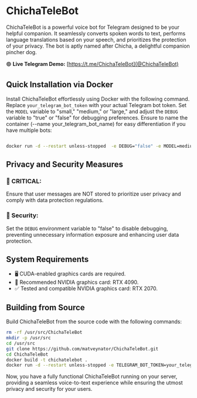 # ChichaTeleBot

ChichaTeleBot is a powerful voice bot for Telegram designed to be your helpful companion. It seamlessly converts spoken words to text, performs language translations based on your speech, and prioritizes the protection of your privacy. The bot is aptly named after Chicha, a delightful companion pincher dog.

🟢 **Live Telegram Demo:** [https://t.me/ChichaTeleBot](@ChichaTeleBot)

## Quick Installation via Docker

Install ChichaTeleBot effortlessly using Docker with the following command. Replace `your_telegram_bot_token` with your actual Telegram bot token. Set the `MODEL` variable to "small," "medium," or "large," and adjust the `DEBUG` variable to "true" or "false" for debugging preferences. Ensure to name the container (--name your_telegram_bot_name) for easy differentiation if you have multiple bots:

```bash

docker run -d --restart unless-stopped  -e DEBUG="false" -e MODEL=medium -e TELEGRAM_BOT_TOKEN="your_telegram_bot_token" --name your_telegram_bot_name matveynator/chichatelebot:latest

```

## Privacy and Security Measures

### 🚨 CRITICAL:
Ensure that user messages are NOT stored to prioritize user privacy and comply with data protection regulations.

### 🔐 Security:
Set the `DEBUG` environment variable to "false" to disable debugging, preventing unnecessary information exposure and enhancing user data protection.

## System Requirements

- 🖥️ CUDA-enabled graphics cards are required.
- 🚀 Recommended NVIDIA graphics card: RTX 4090.
- ✅ Tested and compatible NVIDIA graphics card: RTX 2070.

## Building from Source

Build ChichaTeleBot from the source code with the following commands:

```bash
rm -rf /usr/src/ChichaTeleBot
mkdir -p /usr/src
cd /usr/src
git clone https://github.com/matveynator/ChichaTeleBot.git
cd ChichaTeleBot
docker build -t chichatelebot .
docker run -d --restart unless-stopped -e TELEGRAM_BOT_TOKEN=your_telegram_bot_token -e MODEL=medium -e DEBUG="false" --name your_telegram_bot_name chichatelebot
```

Now, you have a fully functional ChichaTeleBot running on your server, providing a seamless voice-to-text experience while ensuring the utmost privacy and security for your users.
